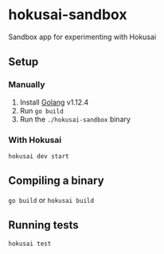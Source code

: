 # hokusai-sandbox

Sandbox app for experimenting with Hokusai

## Setup

### Manually

1) Install [Golang](https://golang.org/dl/) v1.12.4
2) Run `go build`
3) Run the `./hokusai-sandbox` binary

### With Hokusai

`hokusai dev start`

## Compiling a binary

`go build` or `hokusai build`

## Running tests

`hokusai test`


